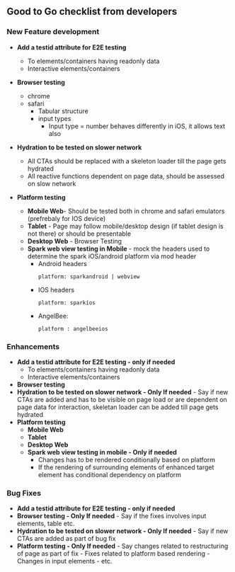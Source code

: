 


## Good to Go checklist from developers

### New Feature development

 - **Add a testid attribute for E2E testing** 
	 - To elements/containers having readonly data  
	 - Interactive elements/containers
 - **Browser testing**
     - chrome 	
     - safari 	
    	 - Tabular structure 	
    	 - input types
    		 - Input type = number behaves differently in iOS, it allows text also 
 - **Hydration to be tested on slower network**  
         
	 - All CTAs should be replaced with a skeleton loader till the page gets
	   hydrated
	 - All reactive functions dependent on page data, should    be  assessed
	   on slow network
 - **Platform testing**
     - **Mobile Web**- Should be tested both in chrome and safari emulators    (prefrebaly for IOS device)
     - **Tablet** - Page may follow mobile/desktop design (if tablet design is    not there) or should be presentable
     - **Desktop Web** - Browser Testing
     - **Spark web view testing in Mobile** - mock the headers used to determine    the spark iOS/android platform via mod header
	     - Android headers 
	    	 ```
	    	 platform: sparkandroid | webview
	     - IOS headers 
	    	 ```
	    	 platform: sparkios
	     - AngelBee:   
	    	 ```
	    	 platform : angelbeeios

### Enhancements
 - **Add a testid attribute for E2E testing - only if needed** 
	 - To elements/containers having readonly data  
	 - Interactive elements/containers
 - **Browser testing**
 - **Hydration to be tested on slower network  - Only If needed** 
		 - Say if new CTAs are added and has to be visible on page load or are dependent on page data for interaction, skeletan loader can be added till page gets hydrated
 - **Platform testing**
	 -  **Mobile Web**
	 - **Tablet**
	 - **Desktop Web**
	 - **Spark web view testing in mobile - Only if needed**
		 - Changes has to be rendered conditionally based on platform
		 - If the rendering of surrounding elements of enhanced target element has conditional dependency on platform 

### Bug Fixes
 - **Add a testid attribute for E2E testing - only if needed** 
 - **Browser testing - Only If needed**
		 - Say if the fixes involves input elements, table etc.
 - **Hydration to be tested on slower network  - Only If needed** 
		 - Say if new CTAs are added as part of bug fix
 - **Platform testing  - Only If needed**
		 - Say changes related to restructuring of page as part of fix
		 - Fixes related to platform based rendering
		 - Changes in input elements
		 - etc.
